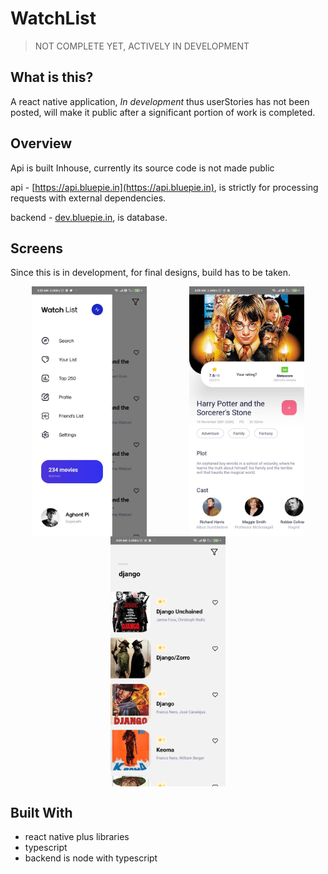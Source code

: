 # WatchList

> NOT COMPLETE YET, ACTIVELY IN DEVELOPMENT

## What is this?

A react native application, _In development_ thus userStories has not been posted, will make it public after a significant portion of work is completed.

## Overview

Api is built Inhouse, currently its source code is not made public

api - [https://api.bluepie.in](https://api.bluepie.in), is strictly for processing requests with external dependencies.

backend - [dev.bluepie.in](dev.bluepie.in), is database.

## Screens

Since this is in development, for final designs, build has to be taken.

<div style="display: flex; flex-direction: row;justify-content:space-around;flex-wrap:wrap">
  <img src="./demo/screen1.jpg" height="400">
  <img src="./demo/screen2.jpg" height="400">
  <img src="./demo/screen3.jpg" height="400">
</div>

## Built With

- react native plus libraries
- typescript
- backend is node with typescript
